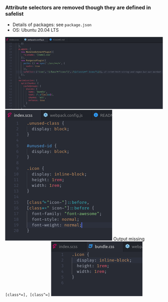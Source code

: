### Attribute selectors are removed though they are defined in safelist

- Details of packages: see `package.json`
- OS: Ubuntu 20.04 LTS

![webpack config](screenshots/webpack.png)
![input scss](./screenshots/scss.png)
Output missing `[class*=], [class^=]`
![output css](./screenshots/css.png)
